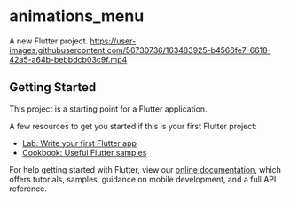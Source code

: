 # animations_menu

A new Flutter project.
https://user-images.githubusercontent.com/56730736/163483925-b4566fe7-6618-42a5-a64b-bebbdcb03c9f.mp4
## Getting Started

This project is a starting point for a Flutter application.

A few resources to get you started if this is your first Flutter project:

- [Lab: Write your first Flutter app](https://flutter.dev/docs/get-started/codelab)
- [Cookbook: Useful Flutter samples](https://flutter.dev/docs/cookbook)

For help getting started with Flutter, view our
[online documentation](https://flutter.dev/docs), which offers tutorials,
samples, guidance on mobile development, and a full API reference.
